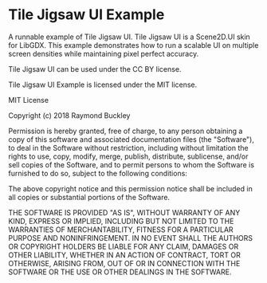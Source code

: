# Tile Jigsaw UI Example

A runnable example of Tile Jigsaw UI. Tile Jigsaw UI is a Scene2D.UI skin for LibGDX. This example demonstrates how to run a scalable UI on multiple screen densities while maintaining pixel perfect accuracy.

Tile Jigsaw UI can be used under the CC BY license.

Tile Jigsaw UI Example is licensed under the MIT license.

MIT License

Copyright (c) 2018 Raymond Buckley

Permission is hereby granted, free of charge, to any person obtaining a copy
of this software and associated documentation files (the "Software"), to deal
in the Software without restriction, including without limitation the rights
to use, copy, modify, merge, publish, distribute, sublicense, and/or sell
copies of the Software, and to permit persons to whom the Software is
furnished to do so, subject to the following conditions:

The above copyright notice and this permission notice shall be included in all
copies or substantial portions of the Software.

THE SOFTWARE IS PROVIDED "AS IS", WITHOUT WARRANTY OF ANY KIND, EXPRESS OR
IMPLIED, INCLUDING BUT NOT LIMITED TO THE WARRANTIES OF MERCHANTABILITY,
FITNESS FOR A PARTICULAR PURPOSE AND NONINFRINGEMENT. IN NO EVENT SHALL THE
AUTHORS OR COPYRIGHT HOLDERS BE LIABLE FOR ANY CLAIM, DAMAGES OR OTHER
LIABILITY, WHETHER IN AN ACTION OF CONTRACT, TORT OR OTHERWISE, ARISING FROM,
OUT OF OR IN CONNECTION WITH THE SOFTWARE OR THE USE OR OTHER DEALINGS IN THE
SOFTWARE.